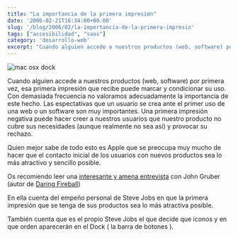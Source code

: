 ```yaml
---
title: "La importancia de la primera impresión"
date: '2006-02-21T16:34:00+00:00'
slug: '/blog/2006/02/la-importancia-de-la-primera-impresin'
tags: ["accesibilidad", "saas"]
category: 'desarrollo-web'
excerpt: "Cuando alguien accede a nuestros productos (web, software) por primera vez, esa primera impresión que recibe puede marcar y condicionar su uso."
---
```

 ![mac osx dock](http://jorgegorka.files.wordpress.com/docks.jpg "mac osx dock")

Cuando alguien accede a nuestros productos (web, software) por primera vez, esa primera impresión que recibe puede marcar y condicionar su uso. Con demasiada frecuencia no valoramos adecuadamente la importancia de este hecho. Las espectativas que un usuario se crea ante el primer uso de una web o un software son muy importantes. Una primera impresión negativa puede hacer creer a nuestros usuarios que nuestro producto no cubre sus necesidades (aunque realmente no sea así) y provocar su rechazo.

Quien mejor sabe de todo esto es Apple que se preocupa muy mucho de hacer que el contacto inicial de los usuarios con nuevos productos sea lo más atractivo y sencillo posible.

Os recomiendo leer una [interesante y amena entrevista](http://www.guidebookgallery.org/articles/interviewwithjohngruber) con John Gruber (autor de [Daring Fireball](http://daringfireball.net/))

En ella cuenta del empeño personal de Steve Jobs en que la primera impresión que se tenga de sus productos sea lo más atractiva posible.

También cuenta que es el propio Steve Jobs el que decide que iconos y en que orden aparecerán en el Dock ( la barra de botones ).
